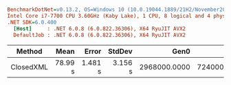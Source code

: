 ``` ini

BenchmarkDotNet=v0.13.2, OS=Windows 10 (10.0.19044.1889/21H2/November2021Update)
Intel Core i7-7700 CPU 3.60GHz (Kaby Lake), 1 CPU, 8 logical and 4 physical cores
.NET SDK=6.0.400
  [Host]     : .NET 6.0.8 (6.0.822.36306), X64 RyuJIT AVX2
  DefaultJob : .NET 6.0.8 (6.0.822.36306), X64 RyuJIT AVX2


```
|    Method |    Mean |   Error |  StdDev |         Gen0 |        Gen1 |       Gen2 | Allocated |
|---------- |--------:|--------:|--------:|-------------:|------------:|-----------:|----------:|
| ClosedXML | 78.99 s | 1.481 s | 3.156 s | 2968000.0000 | 724000.0000 | 18000.0000 |  19.13 GB |
